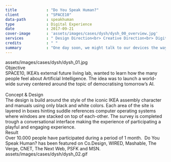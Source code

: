 ```yaml
---
title             : "Do You Speak Human?"
client            : "SPACE10"
data-path         : speakhuman
type              : Digital Experience
date              : 2017-09-21
cover-image       : 'assets/images/cases/dysh/dysh_00_overview.jpg'
services          : " Design Direction<br> Creative Direction<br> Digital Design "
credits           : " "
summary           : "One day soon, we might talk to our devices the way we talk to our friends. And the devices will talk back. This fundamentally changes our relationship with technology and opens up for some very important questions."
---
```

<div data-name="modules">
    <div data-name="moduleImage" width="2511" height="1620">assets/images/cases/dysh/dysh_01.jpg</div>
    <div data-name="moduleText">
        <!--<div data-name="top"></div>-->
        <div data-name="mid">
            Objective<br>
            SPACE10, IKEA’s external future living lab, wanted to learn how the many people feel about Artificial Intelligence. The idea was to launch a world-wide survey centered around the topic of democratising tomorrow’s AI.
            <br><br>
            Concept & Design<br>
            The design is build around the style of the iconic IKEA assembly character and manuals using only black and white colors. Each area of the site is layered in boxes hinting suddle references computer operating systems where windoes are stacked on top of each-other. The survey is completed trough a conversational interface making the experience of participating a playful and engaging experience.</div>
        <div data-name="bot">
            Result<br>
            Over 10.000 people have participated during a period of 1 month.  Do You Speak Human? has been featured on Co.Design, WIRED, Mashable, The Verge, CNET, The Next Web, PSFK and MSN.
        </div>
    </div>
    <div data-name="moduleImage" width="2572" height="1800">assets/images/cases/dysh/dysh_02.gif</div>
</div>
